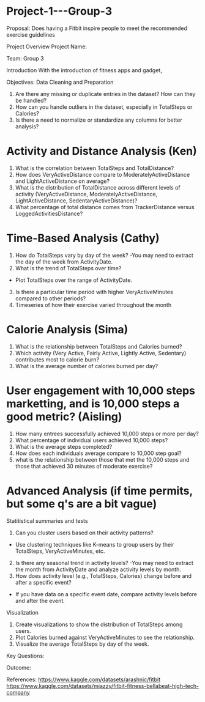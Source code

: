 # Project-1---Group-3

Proposal: Does having a Fitbit inspire people to meet the recommended exercise guidelines

Project Overview
Project Name: 

Team: Group 3

Introduction
With the introduction of fitness apps and gadget, 


Objectives:
Data Cleaning and Preparation
1. Are there any missing or duplicate entries in the dataset? How can they be handled?
2. How can you handle outliers in the dataset, especially in TotalSteps or Calories?
3. Is there a need to normalize or standardize any columns for better analysis?

# Activity and Distance Analysis (Ken)
1. What is the correlation between TotalSteps and TotalDistance?
2. How does VeryActiveDistance compare to ModeratelyActiveDistance and LightActiveDistance on average?
3. What is the distribution of TotalDistance across different levels of activity (VeryActiveDistance, ModeratelyActiveDistance, LightActiveDistance, SedentaryActiveDistance)?
4. What percentage of total distance comes from TrackerDistance versus LoggedActivitiesDistance?


# Time-Based Analysis (Cathy)
1. How do TotalSteps vary by day of the week?
   -You may need to extract the day of the week from ActivityDate.
2. What is the trend of TotalSteps over time?
  - Plot TotalSteps over the range of ActivityDate.
3. Is there a particular time period with higher VeryActiveMinutes compared to other periods?
4. Timeseries of how their exercise varied throughout the month


# Calorie Analysis (Sima)
1. What is the relationship between TotalSteps and Calories burned?
2. Which activity (Very Active, Fairly Active, Lightly Active, Sedentary) contributes most to calorie burn?
3. What is the average number of calories burned per day?


# User engagement with 10,000 steps marketting, and is 10,000 steps a good metric? (Aisling)
1. How many entrees successfully achieved 10,000 steps or more per day?
2. What percentage of individual users achieved 10,000 steps?
3. What is the average steps completed?
4. How does each individuals average compare to 10,000 step goal?
5. what is the relationship between those that met the 10,000 steps and those that achieved 30 minutes of moderate exercise?

# Advanced Analysis (if time permits, but some q's are a bit vague)
Statitistical summaries and tests
1. Can you cluster users based on their activity patterns?
  - Use clustering techniques like K-means to group users by their TotalSteps, VeryActiveMinutes, etc.
2. Is there any seasonal trend in activity levels?
  -You may need to extract the month from ActivityDate and analyze activity levels by month.
3. How does activity level (e.g., TotalSteps, Calories) change before and after a specific event?
  - If you have data on a specific event date, compare activity levels before and after the event.


Visualization
1. Create visualizations to show the distribution of TotalSteps among users.
2. Plot Calories burned against VeryActiveMinutes to see the relationship.
3. Visualize the average TotalSteps by day of the week.


Key Questions:


Outcome:


References:
https://www.kaggle.com/datasets/arashnic/fitbit
https://www.kaggle.com/datasets/mjazzy/fitbit-fitness-bellabeat-high-tech-company



